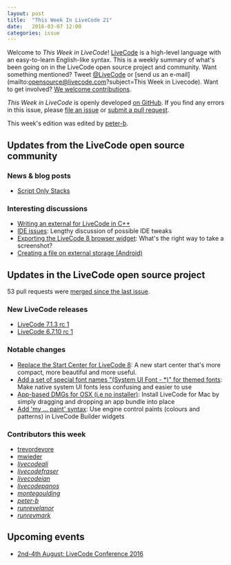 ```yaml
---
layout: post
title:  "This Week In LiveCode 21"
date:   2016-03-07 12:00
categories: issue
---
```


Welcome to *This Week in LiveCode*!  [LiveCode](https://livecode.com/) is a high-level language with an easy-to-learn English-like syntax.  This is a weekly summary of what's been going on in the LiveCode open source project and community.  Want something mentioned?  Tweet [@LiveCode](https://twitter.com/LiveCode) or [send us an e-mail](mailto:opensource@livecode.com?subject=This Week in Livecode).  Want to get involved?  [We welcome contributions](https://github.com/livecode/livecode).

*This Week in LiveCode* is openly developed [on GitHub](https://github.com/livecode/this-week-in-livecode).  If you find any errors in this issue, please [file an issue](https://github.com/livecode/this-week-in-livecode/issues) or [submit a pull request](https://github.com/livecode/this-week-in-livecode/pulls).

This week's edition was edited by [peter-b](https://github.com/peter-b).

## Updates from the LiveCode open source community

### News & blog posts

* [Script Only Stacks](https://livecode.com/script-only-stacks/)

### Interesting discussions

* [Writing an external for LiveCode in C++](http://thread.gmane.org/gmane.comp.ide.revolution.user/223788)
* [IDE issues](http://thread.gmane.org/gmane.comp.ide.revolution.user/223500): Lengthy discussion of possible IDE tweaks
* [Exporting the LiveCode 8 browser widget](http://thread.gmane.org/gmane.comp.ide.revolution.user/223467): What's the right way to take a screenshot?
* [Creating a file on external storage (Android)](http://forums.livecode.com/viewtopic.php?f=53&t=26662)

## Updates in the LiveCode open source project

53 pull requests were [merged since the last issue](https://github.com/search?l=&o=asc&s=created&type=Issues&utf8=%E2%9C%93&q=org%3Alivecode+is%3Apublic+is%3Apr+is%3Amerged+merged%3A2016-02-29..2016-03-06).

### New LiveCode releases

* [LiveCode 7.1.3 rc 1](http://downloads.livecode.com/livecode/#7_1_3)
* [LiveCode 6.7.10 rc 1](http://downloads.livecode.com/livecode/#6_7_10)

### Notable changes

* [Replace the Start Center for LiveCode 8](https://github.com/livecode/livecode-ide/pull/960): A new start center that's more compact, more beautiful and more useful.
* [Add a set of special font names "(System UI Font - \*)" for themed fonts](https://github.com/livecode/livecode/pull/3608): Make native system UI fonts less confusing and easier to use
* [App-based DMGs for OSX (i.e no installer)](https://github.com/livecode/livecode/pull/3616): Install LiveCode for Mac by simply dragging and dropping an app bundle into place
* [Add 'my ... paint' syntax](https://github.com/livecode/livecode/pull/3686): Use engine control paints (colours and patterns) in LiveCode Builder widgets

### Contributors this week

* [trevordevore](https://github.com/trevordevore)
* [mwieder](https://github.com/mwieder)
* *[livecodeali](https://github.com/livecodeali)*
* *[livecodefraser](https://github.com/livecodefraser)*
* *[livecodeian](https://github.com/livecodeian)*
* *[livecodepanos](https://github.com/livecodepanos)*
* *[montegoulding](https://github.com/montegoulding)*
* *[peter-b](https://github.com/peter-b)*
* *[runrevelanor](https://github.com/runrevelanor)*
* *[runrevmark](https://github.com/runrevmark)*

## Upcoming events

* [2nd-4th August: LiveCode Conference 2016](https://livecode.com/edinburgh-2016/)
